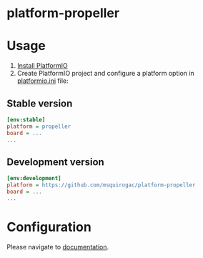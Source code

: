 # platform-propeller

# Usage

1. [Install PlatformIO](http://platformio.org)
2. Create PlatformIO project and configure a platform option in [platformio.ini](http://docs.platformio.org/page/projectconf.html) file:

## Stable version

```ini
[env:stable]
platform = propeller
board = ...
...
```

## Development version

```ini
[env:development]
platform = https://github.com/msquirogac/platform-propeller
board = ...
...
```

# Configuration

Please navigate to [documentation](http://docs.platformio.org/page/platforms/propeller.html).
